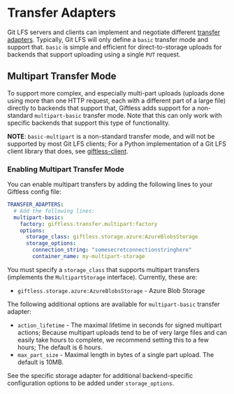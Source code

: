 Transfer Adapters
=================
Git LFS servers and clients can implement and negotiate different 
[transfer adapters](https://github.com/git-lfs/git-lfs/blob/master/docs/api/basic-transfers.md). 
Typically, Git LFS will only define a `basic` transfer mode and support that. `basic` is simple 
and efficient for direct-to-storage uploads for backends that support uploading using 
a single `PUT` request.  

## Multipart Transfer Mode
To support more complex, and especially multi-part uploads (uploads done using more
than one HTTP request, each with a different part of a large file) directly to backends
that support that, Giftless adds support for a non-standard `multipart-basic` transfer 
mode. Note that this can only work with specific backends that support this type of 
functionality. 

**NOTE**: `basic-multipart` is a non-standard transfer mode, and will not be supported
by most Git LFS clients; For a Python implementation of a Git LFS client library that 
does, see [giftless-client](https://github.com/datopian/giftless-client).

### Enabling Multipart Transfer Mode

You can enable multipart transfers by adding the following lines to your Giftless config
file:

```yaml
TRANSFER_ADAPTERS:
  # Add the following lines:
  multipart-basic:
    factory: giftless.transfer.multipart:factory
    options:
      storage_class: giftless.storage.azure:AzureBlobsStorage
      storage_options:
        connection_string: "somesecretconnectionstringhere"
        container_name: my-multipart-storage
```

You must specify a `storage_class` that supports multipart transfers (implements the `MultipartStorage`
interface). Currently, these are:
* `giftless.storage.azure:AzureBlobsStorage` - Azure Blob Storage

The following additional options are available for `multipart-basic` transfer adapter:

* `action_lifetime` - The maximal lifetime in seconds for signed multipart actions; Because multipart 
uploads tend to be of very large files and can easily take hours to complete, we recommend setting this
to a few hours; The default is 6 hours. 
* `max_part_size` - Maximal length in bytes of a single part upload. The default is 10MB.
  
See the specific storage adapter for additional backend-specific configuration options to be added under
`storage_options`.
